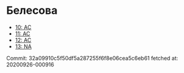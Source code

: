 # Белесова
- [10: AC](10.md)
- [11: AC](11.md)
- [12: AC](12.md)
- [13: NA](13.md)

Commit: 32a09910c5f50df5a287255f6f8e06cea5c6eb61
 fetched at: 20200926-000916
